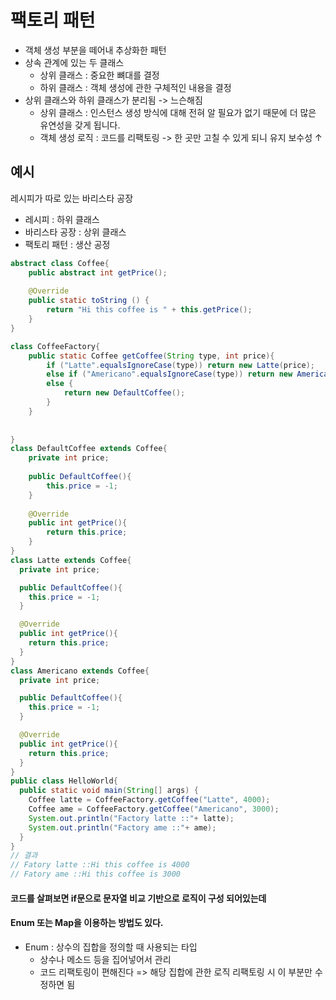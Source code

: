 # 팩토리 패턴
- 객체 생성 부분을 떼어내 추상화한 패턴
- 상속 관계에 있는 두 클래스
    - 상위 클래스 : 중요한 뼈대를 결정
    - 하위 클래스 : 객체 생성에 관한 구체적인 내용을 결정
- 상위 클래스와 하위 클래스가 분리됨 -> 느슨해짐
    - 상위 클래스 : 인스턴스 생성 방식에 대해 전혀 알 필요가 없기 때문에 더 많은 유연성을 갖게 됩니다.
    - 객체 생성 로직 : 코드를 리팩토링 -> 한 곳만 고칠 수 있게 되니 유지 보수성 ↑

## 예시
레시피가 따로 있는 바리스타 공장
- 레시피 : 하위 클래스
- 바리스타 공장 : 상위 클래스
- 팩토리 패턴 : 생산 공정

```java
abstract class Coffee{ 
    public abstract int getPrice();
    
    @Override
    public static toString () {
        return "Hi this coffee is " + this.getPrice();
    }
}

class CoffeeFactory{
    public static Coffee getCoffee(String type, int price){
        if ("Latte".equalsIgnoreCase(type)) return new Latte(price);
        else if ("Americano".equalsIgnoreCase(type)) return new Americano(price);
        else {
            return new DefaultCoffee();
        }
    }
    
    
}
class DefaultCoffee extends Coffee{
    private int price;
    
    public DefaultCoffee(){
        this.price = -1;
    }
    
    @Override
    public int getPrice(){
        return this.price;
    }
}
class Latte extends Coffee{
  private int price;

  public DefaultCoffee(){
    this.price = -1;
  }

  @Override
  public int getPrice(){
    return this.price;
  }
}
class Americano extends Coffee{
  private int price;

  public DefaultCoffee(){
    this.price = -1;
  }

  @Override
  public int getPrice(){
    return this.price;
  }
} 
public class HelloWorld{
  public static void main(String[] args) {
    Coffee latte = CoffeeFactory.getCoffee("Latte", 4000);
    Coffee ame = CoffeeFactory.getCoffee("Americano", 3000);
    System.out.println("Factory latte ::"+ latte);
    System.out.println("Factory ame ::"+ ame);
  }
}
// 결과
// Fatory latte ::Hi this coffee is 4000
// Fatory ame ::Hi this coffee is 3000
```

#### 코드를 살펴보면 if문으로 문자열 비교 기반으로 로직이 구성 되어있는데
#### Enum 또는 Map을 이용하는 방법도 있다.

- Enum : 상수의 집합을 정의할 때 사용되는 타입
  - 상수나 메소드 등을 집어넣어서 관리 
  - 코드 리팩토링이 편해진다 => 해당 집합에 관한 로직 리팩토링 시 이 부분만 수정하면 됨 